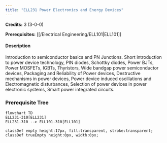 ```yaml
---
title: "ELL231 Power Electronics and Energy Devices"
---
```

**Credits:** 3 (3-0-0)

**Prerequisites:** [[/Electrical Engineering/ELL101|ELL101]]

#### Description
Introduction to semiconductor basics and PN Junctions. Short introduction to power device technology, PIN diodes, Schottky diodes, Power BJTs, Power MOSFETs, IGBTs, Thyristors, Wide bandgap power semiconductor devices, Packaging and Reliability of Power devices, Destructive mechanisms in power devices, Power device induced oscillations and Electromagnetic disturbances, Selection of power devices in power electronic systems, Smart power integrated circuits.

### Prerequisite Tree

```mermaid
flowchart TD
ELL231-310[ELL231]
ELL231-310 --> ELL101-310[ELL101]

classDef empty height:17px, fill:transparent, stroke:transparent;
classDef trueEmpty height:0px, width:0px;
```
